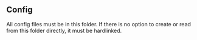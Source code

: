 ## Config

All config files must be in this folder. If there is no option to create or read from this folder directly, it must be hardlinked.
